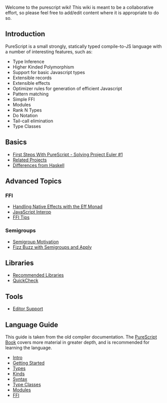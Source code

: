 Welcome to the purescript wiki! This wiki is meant to be a collaborative effort, so please feel free to add/edit content where it is appropriate to do so.

## Introduction

PureScript is a small strongly, statically typed compile-to-JS language with a number of interesting features, such as:

- Type Inference
- Higher Kinded Polymorphism
- Support for basic Javascript types
- Extensible records
- Extensible effects
- Optimizer rules for generation of efficient Javascript
- Pattern matching
- Simple FFI
- Modules
- Rank N Types
- Do Notation
- Tail-call elimination
- Type Classes

## Basics

- [First Steps With PureScript - Solving Project Euler #1](https://github.com/purescript/purescript/wiki/First-Steps-With-PureScript---Solving-Project-Euler-%231)
- [Related Projects](https://github.com/purescript/purescript/wiki/Related-Projects)
- [Differences from Haskell](https://github.com/purescript/purescript/wiki/Differences-from-Haskell)

## Advanced Topics

### FFI

- [Handling Native Effects with the Eff Monad](https://github.com/purescript/purescript/wiki/Handling-Native-Effects-with-the-Eff-Monad)
- [JavaScript Interop](https://github.com/purescript/purescript/wiki/JavaScript-Interop)
- [FFI Tips](https://github.com/purescript/purescript/wiki/FFI-tips)

### Semigroups

- [Semigroup Motivation](https://github.com/purescript/purescript/wiki/Semigroup-Motivation)
- [Fizz Buzz with Semigroups and Apply](https://github.com/purescript/purescript/wiki/FizzBuzz-with-Semigroups-and-Apply)

## Libraries

- [Recommended Libraries](https://github.com/purescript/purescript/wiki/Recommended-Libraries)
- [QuickCheck](https://github.com/purescript/purescript/wiki/Test-your-Javascript-with-QuickCheck)

## Tools

- [Editor Support](https://github.com/purescript/purescript/wiki/Editor-Support)

## Language Guide

This guide is taken from the old compiler documentation. The [PureScript Book](https://leanpub.com/purescript/read) covers more material in greater depth, and is recommended for learning the language.

- [Intro](https://github.com/purescript/purescript/wiki/Language-Guide:-Intro)
- [Getting Started](https://github.com/purescript/purescript/wiki/Language-Guide:-Getting-Started)
- [Types](https://github.com/purescript/purescript/wiki/Language-Guide:-Types)
- [Kinds](https://github.com/purescript/purescript/wiki/Language-Guide:-Kinds)
- [Syntax](https://github.com/purescript/purescript/wiki/Language-Guide:-Syntax)
- [Type Classes](https://github.com/purescript/purescript/wiki/Language-Guide:-Type-Classes)
- [Modules](https://github.com/purescript/purescript/wiki/Language-Guide:-Modules)
- [FFI](https://github.com/purescript/purescript/wiki/Language-Guide:-FFI)